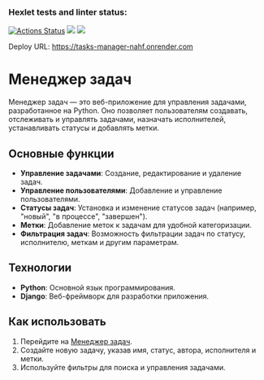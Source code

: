 ### Hexlet tests and linter status:
[![Actions Status](https://github.com/danlo12/python-project-52/actions/workflows/hexlet-check.yml/badge.svg)](https://github.com/danlo12/python-project-52/actions)
<a href="https://codeclimate.com/github/danlo12/python-project-52/maintainability"><img src="https://api.codeclimate.com/v1/badges/4a5b0c873a16c196249f/maintainability" /></a>
<a href="https://codeclimate.com/github/danlo12/python-project-52/test_coverage"><img src="https://api.codeclimate.com/v1/badges/4a5b0c873a16c196249f/test_coverage" /></a>

Deploy URL: https://tasks-manager-nahf.onrender.com

# Менеджер задач

Менеджер задач — это веб-приложение для управления задачами, разработанное на Python. Оно позволяет пользователям создавать, отслеживать и управлять задачами, назначать исполнителей, устанавливать статусы и добавлять метки.

## Основные функции

- **Управление задачами**: Создание, редактирование и удаление задач.
- **Управление пользователями**: Добавление и управление пользователями.
- **Статусы задач**: Установка и изменение статусов задач (например, "новый", "в процессе", "завершен").
- **Метки**: Добавление меток к задачам для удобной категоризации.
- **Фильтрация задач**: Возможность фильтрации задач по статусу, исполнителю, меткам и другим параметрам.

## Технологии

- **Python**: Основной язык программирования.
- **Django**: Веб-фреймворк для разработки приложения.

## Как использовать

1. Перейдите на [Менеджер задач](https://tasks-manager-nahf.onrender.com).
2. Создайте новую задачу, указав имя, статус, автора, исполнителя и метки.
3. Используйте фильтры для поиска и управления задачами.